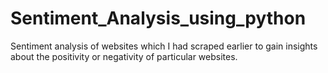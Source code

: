 # Sentiment_Analysis_using_python
Sentiment analysis of websites which I had scraped earlier to gain insights about the positivity or negativity of particular websites.
